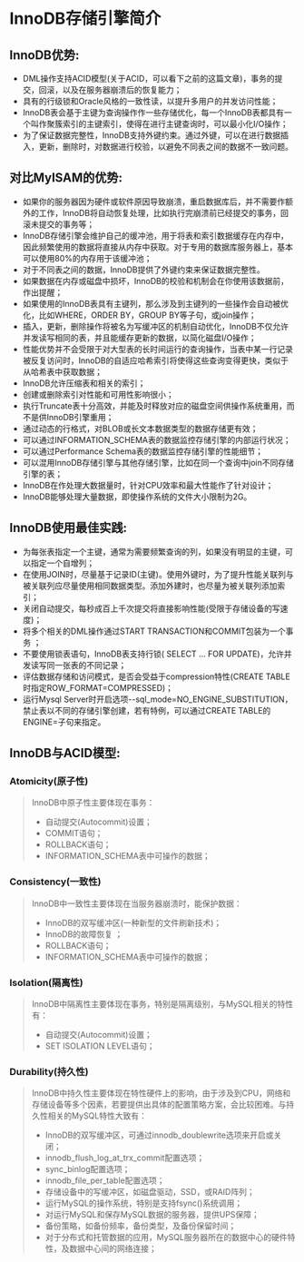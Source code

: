 
# InnoDB存储引擎简介

## InnoDB优势:
* DML操作支持ACID模型(关于ACID，可以看下之前的这篇文章)，事务的提交，回滚，以及在服务器崩溃后的恢复能力；
* 具有的行级锁和Oracle风格的一致性读，以提升多用户的并发访问性能；
* InnoDB表会基于主键为查询操作作一些存储优化，每一个InnoDB表都具有一个叫作聚簇索引的主键索引，使得在进行主键查询时，可以最小化I/O操作；
* 为了保证数据完整性，InnoDB支持外键约束。通过外键，可以在进行数据插入，更新，删除时，对数据进行校验，以避免不同表之间的数据不一致问题。

## 对比MyISAM的优势:
* 如果你的服务器因为硬件或软件原因导致崩溃，重启数据库后，并不需要作额外的工作，InnoDB将自动恢复处理，比如执行完崩溃前已经提交的事务，回滚未提交的事务等；
* InnoDB存储引擎会维护自己的缓冲池，用于将表和索引数据缓存在内存中，因此频繁使用的数据将直接从内存中获取。对于专用的数据库服务器上，基本可以使用80%的内存用于该缓冲池；
* 对于不同表之间的数据，InnoDB提供了外键约束来保证数据完整性。
* 如果数据在内存或磁盘中损坏，InnoDB的校验和机制会在你使用该数据前，作出提醒；
* 如果使用的InnoDB表具有主键列，那么涉及到主键列的一些操作会自动被优化，比如WHERE，ORDER BY，GROUP BY等子句，或join操作；
* 插入，更新，删除操作将被名为写缓冲区的机制自动优化，InnoDB不仅允许并发读写相同的表，并且能缓存更新的数据，以简化磁盘I/O操作；
* 性能优势并不会受限于对大型表的长时间运行的查询操作，当表中某一行记录被反复访问时，InnoDB的自适应哈希索引将使得这些查询变得更快，类似于从哈希表中获取数据；
* InnoDB允许压缩表和相关的索引；
* 创建或删除索引对性能和可用性影响很小；
* 执行Truncate表十分高效，并能及时释放对应的磁盘空间供操作系统重用，而不是供InnoDB引擎重用；
* 通过动态的行格式，对BLOB或长文本数据类型的数据存储更有效；
* 可以通过INFORMATION_SCHEMA表的数据监控存储引擎的内部运行状况；
* 可以通过Performance Schema表的数据监控存储引擎的性能细节；
* 可以混用InnoDB存储引擎与其他存储引擎，比如在同一个查询中join不同存储引擎的表；
* InnoDB在作处理大数据量时，针对CPU效率和最大性能作了针对设计；
* InnoDB能够处理大量数据，即使操作系统的文件大小限制为2G。

## InnoDB使用最佳实践:
* 为每张表指定一个主键，通常为需要频繁查询的列，如果没有明显的主键，可以指定一个自增列；
* 在使用JOIN时，尽量基于记录ID(主键)。使用外键时，为了提升性能关联列与被关联列应尽量使用相同数据类型。添加外建时，也尽量为被关联列添加索引；
* 关闭自动提交，每秒成百上千次提交将直接影响性能(受限于存储设备的写速度)；
* 将多个相关的DML操作通过START TRANSACTION和COMMIT包装为一个事务 ；
* 不要使用锁表语句，InnoDB表支持行锁( SELECT ... FOR UPDATE)，允许并发读写同一张表的不同记录；
* 评估数据存储和访问模式，是否会受益于compression特性(CREATE TABLE时指定ROW_FORMAT=COMPRESSED)；
* 运行Mysql Server时开启选项--sql_mode=NO_ENGINE_SUBSTITUTION，禁止表以不同的存储引擎创建，若有特例，可以通过CREATE TABLE的ENGINE=子句来指定。

## InnoDB与ACID模型:

### Atomicity(原子性)
> InnoDB中原子性主要体现在事务：
> * 自动提交(Autocommit)设置；
> * COMMIT语句；
> * ROLLBACK语句；
> * INFORMATION_SCHEMA表中可操作的数据；

### Consistency(一致性)
> InnoDB中一致性主要体现在当服务器崩溃时，能保护数据：
> * InnoDB的双写缓冲区(一种新型的文件刷新技术)；
> * InnoDB的故障恢复 ；
> * ROLLBACK语句；
> * INFORMATION_SCHEMA表中可操作的数据；

### Isolation(隔离性)
> InnoDB中隔离性主要体现在事务，特别是隔离级别，与MySQL相关的特性有：
> * 自动提交(Autocommit)设置；
> * SET ISOLATION LEVEL语句；

### Durability(持久性)
> InnoDB中持久性主要体现在特性硬件上的影响，由于涉及到CPU，网络和存储设备等多个因素，若要提供出具体的配置策略方案，会比较困难。与持久性相关的MySQL特性大致有：
> * InnoDB的双写缓冲区，可通过innodb_doublewrite选项来开启或关闭；
> * innodb_flush_log_at_trx_commit配置选项；
> * sync_binlog配置选项；
> * innodb_file_per_table配置选项；
> * 存储设备中的写缓冲区，如磁盘驱动，SSD，或RAID阵列；
> * 运行MySQL的操作系统，特别是支持fsync()系统调用；
> * 对运行MySQL和保存MySQL数据的服务器，提供UPS保障；
> * 备份策略，如备份频率，备份类型，及备份保留时间；
> * 对于分布式和托管数据的应用，MySQL服务器所在的数据中心的硬件特性，及数据中心间的网络连接；
